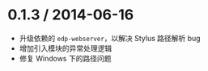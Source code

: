 
0.1.3 / 2014-06-16
==================

 * 升级依赖的 `edp-webserver`，以解决 Stylus 路径解析 bug
 * 增加引入模块的异常处理逻辑
 * 修复 Windows 下的路径问题

